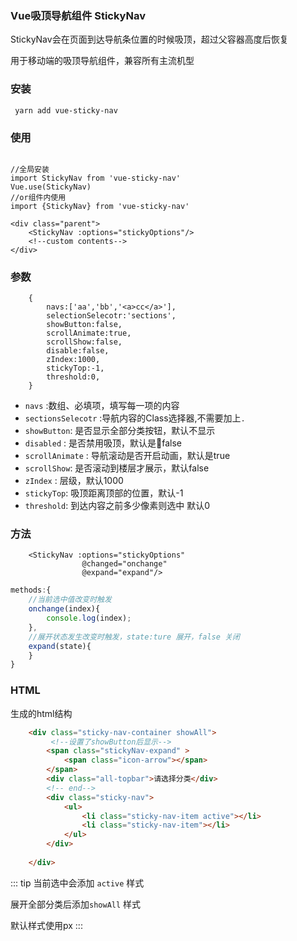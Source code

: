 ### Vue吸顶导航组件 StickyNav 

StickyNav会在页面到达导航条位置的时候吸顶，超过父容器高度后恢复

用于移动端的吸顶导航组件，兼容所有主流机型

### 安装

```
 yarn add vue-sticky-nav

```

### 使用

``` javascript{2}

//全局安装
import StickyNav from 'vue-sticky-nav' 
Vue.use(StickyNav)
//or组件内使用
import {StickyNav} from 'vue-sticky-nav'  

<div class="parent">
    <StickyNav :options="stickyOptions"/>
    <!--custom contents-->
</div>
```


### 参数


``` js{2}
    { 
        navs:['aa','bb','<a>cc</a>'], 
        selectionSelecotr:'sections', 
        showButton:false,
        scrollAnimate:true,
        scrollShow:false,
        disable:false,
        zIndex:1000,
        stickyTop:-1,
        threshold:0,
    }
```



* `navs` :数组、必填项，填写每一项的内容
* `sectionsSelecotr` :导航内容的Class选择器,不需要加上`.` 
* `showButton`: 是否显示全部分类按钮，默认不显示
* `disabled` : 是否禁用吸顶，默认是false
* `scrollAnimate` : 导航滚动是否开启动画，默认是true
* `scrollShow`: 是否滚动到楼层才展示，默认false
* `zIndex` : 层级，默认1000
* `stickyTop`: 吸顶距离顶部的位置，默认-1
* `threshold`: 到达内容之前多少像素则选中 默认0


### 方法 

``` js{2-3}
    <StickyNav :options="stickyOptions" 
                @changed="onchange" 
                @expand="expand"/>
```

``` js
methods:{
    //当前选中值改变时触发
    onchange(index){
        console.log(index);
    },
    //展开状态发生改变时触发，state:ture 展开，false 关闭
    expand(state){
    }
}
```

### HTML

生成的html结构

``` html
    <div class="sticky-nav-container showAll">
         <!--设置了showButton后显示-->
        <span class="stickyNav-expand" >
            <span class="icon-arrow"></span>
        </span>
        <div class="all-topbar">请选择分类</div>
        <!-- end-->
        <div class="sticky-nav">
            <ul>
                <li class="sticky-nav-item active"></li>
                <li class="sticky-nav-item"></li>
            </ul>
        </div>
       
    </div>
```
::: tip
当前选中会添加 `active` 样式

展开全部分类后添加`showAll` 样式

默认样式使用px 
:::